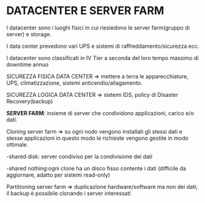 # DATACENTER E SERVER FARM

I datacenter sono i luoghi fisici in cui riesiedono le server farm(gruppo di server) e storage.

I data center prevedono vari UPS e sistemi di raffreddamento/sicurezza ecc.

I datacenter sono classificati in IV Tier a seconda del loro tempo massimo di downtime annuo

SICUREZZA FISICA DATA CENTER ⇒ mettere a terra le apparecchiature, UPS, climatizzazione, sistemi anticendio/allagamento.

SICUREZZA LOGICA DATA CENTER ⇒ sistemi IDS, policy di Disaster Recovery(backup)

**SERVER FARM**: insieme di server che condividono applicazioni, carico e/o dati.

Cloning server farm ⇒ su ogni nodo vengono installati gli stessi dati e stesse applicazioni in questo modo le richieste vengono gestite in modo ottimale.

-shared disk: server condiviso per la condivisione dei dati

-shared nothing:ogni clone ha un disco fisso contente i dati
(difficile da aggiornare, adatto per sistemi read-only)

Partitioning server farm ⇒ duplicazione hardware/software ma non dei dati; il backup è possibile clonando i server interessati